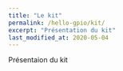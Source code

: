 ```yaml
---
title: "Le kit"
permalink: /hello-gpio/kit/
excerpt: "Présentation du kit"
last_modified_at: 2020-05-04
---
```


Présentaion du kit
